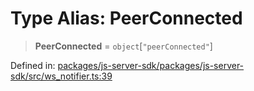 # Type Alias: PeerConnected

> **PeerConnected** = `object`\[`"peerConnected"`\]

Defined in: [packages/js-server-sdk/packages/js-server-sdk/src/ws\_notifier.ts:39](https://github.com/fishjam-cloud/js-server-sdk/blob/e133f8a6825619e67537d43e8483134d23c7dce1/packages/js-server-sdk/src/ws_notifier.ts#L39)
